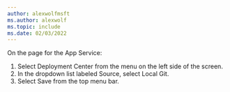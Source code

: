 ```yaml
---
author: alexwolfmsft
ms.author: alexwolf
ms.topic: include
ms.date: 02/03/2022
---
```


On the page for the App Service:

1) Select Deployment Center from the menu on the left side of the screen.
2) In the dropdown list labeled Source, select Local Git.
3) Select Save from the top menu bar.